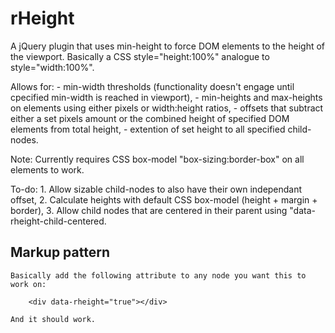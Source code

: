# rHeight

A jQuery plugin that uses min-height to force DOM elements to the height of the viewport. Basically a CSS style="height:100%" analogue to style="width:100%".


Allows for:
    - min-width thresholds (functionality doesn't engage until cpecified min-width is reached in viewport),
    - min-heights and max-heights on elements using either pixels or width:height ratios,
    - offsets that subtract either a set pixels amount or the combined height of specified DOM elements from total height,
    - extention of set height to all specified child-nodes.

Note: Currently requires CSS box-model "box-sizing:border-box" on all elements to work.

To-do:
    1. Allow sizable child-nodes to also have their own independant offset,
    2. Calculate heights with default CSS box-model (height + margin + border),
    3. Allow child nodes that are centered in their parent using "data-rheight-child-centered.

## Markup pattern

	Basically add the following attribute to any node you want this to work on:

		<div data-rheight="true"></div>

	And it should work. 

